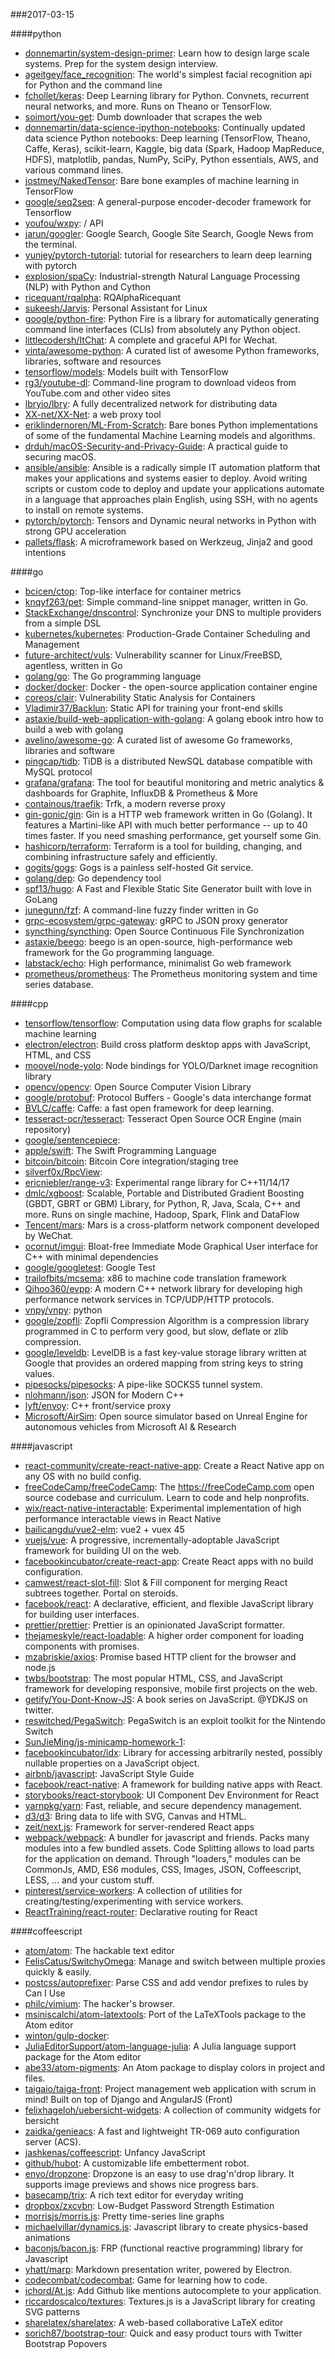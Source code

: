 ###2017-03-15

####python
* [donnemartin/system-design-primer](https://github.com/donnemartin/system-design-primer): Learn how to design large scale systems. Prep for the system design interview.
* [ageitgey/face_recognition](https://github.com/ageitgey/face_recognition): The world's simplest facial recognition api for Python and the command line
* [fchollet/keras](https://github.com/fchollet/keras): Deep Learning library for Python. Convnets, recurrent neural networks, and more. Runs on Theano or TensorFlow.
* [soimort/you-get](https://github.com/soimort/you-get):  Dumb downloader that scrapes the web
* [donnemartin/data-science-ipython-notebooks](https://github.com/donnemartin/data-science-ipython-notebooks): Continually updated data science Python notebooks: Deep learning (TensorFlow, Theano, Caffe, Keras), scikit-learn, Kaggle, big data (Spark, Hadoop MapReduce, HDFS), matplotlib, pandas, NumPy, SciPy, Python essentials, AWS, and various command lines.
* [jostmey/NakedTensor](https://github.com/jostmey/NakedTensor): Bare bone examples of machine learning in TensorFlow
* [google/seq2seq](https://github.com/google/seq2seq): A general-purpose encoder-decoder framework for Tensorflow
* [youfou/wxpy](https://github.com/youfou/wxpy):  / API
* [jarun/googler](https://github.com/jarun/googler): Google Search, Google Site Search, Google News from the terminal.
* [yunjey/pytorch-tutorial](https://github.com/yunjey/pytorch-tutorial): tutorial for researchers to learn deep learning with pytorch
* [explosion/spaCy](https://github.com/explosion/spaCy):  Industrial-strength Natural Language Processing (NLP) with Python and Cython
* [ricequant/rqalpha](https://github.com/ricequant/rqalpha): RQAlphaRicequant
* [sukeesh/Jarvis](https://github.com/sukeesh/Jarvis): Personal Assistant for Linux
* [google/python-fire](https://github.com/google/python-fire): Python Fire is a library for automatically generating command line interfaces (CLIs) from absolutely any Python object.
* [littlecodersh/ItChat](https://github.com/littlecodersh/ItChat): A complete and graceful API for Wechat. 
* [vinta/awesome-python](https://github.com/vinta/awesome-python): A curated list of awesome Python frameworks, libraries, software and resources
* [tensorflow/models](https://github.com/tensorflow/models): Models built with TensorFlow
* [rg3/youtube-dl](https://github.com/rg3/youtube-dl): Command-line program to download videos from YouTube.com and other video sites
* [lbryio/lbry](https://github.com/lbryio/lbry): A fully decentralized network for distributing data
* [XX-net/XX-Net](https://github.com/XX-net/XX-Net): a web proxy tool
* [eriklindernoren/ML-From-Scratch](https://github.com/eriklindernoren/ML-From-Scratch): Bare bones Python implementations of some of the fundamental Machine Learning models and algorithms.
* [drduh/macOS-Security-and-Privacy-Guide](https://github.com/drduh/macOS-Security-and-Privacy-Guide): A practical guide to securing macOS.
* [ansible/ansible](https://github.com/ansible/ansible): Ansible is a radically simple IT automation platform that makes your applications and systems easier to deploy. Avoid writing scripts or custom code to deploy and update your applications automate in a language that approaches plain English, using SSH, with no agents to install on remote systems.
* [pytorch/pytorch](https://github.com/pytorch/pytorch): Tensors and Dynamic neural networks in Python with strong GPU acceleration
* [pallets/flask](https://github.com/pallets/flask): A microframework based on Werkzeug, Jinja2 and good intentions

####go
* [bcicen/ctop](https://github.com/bcicen/ctop): Top-like interface for container metrics
* [knqyf263/pet](https://github.com/knqyf263/pet): Simple command-line snippet manager, written in Go.
* [StackExchange/dnscontrol](https://github.com/StackExchange/dnscontrol): Synchronize your DNS to multiple providers from a simple DSL
* [kubernetes/kubernetes](https://github.com/kubernetes/kubernetes): Production-Grade Container Scheduling and Management
* [future-architect/vuls](https://github.com/future-architect/vuls): Vulnerability scanner for Linux/FreeBSD, agentless, written in Go
* [golang/go](https://github.com/golang/go): The Go programming language
* [docker/docker](https://github.com/docker/docker): Docker - the open-source application container engine
* [coreos/clair](https://github.com/coreos/clair): Vulnerability Static Analysis for Containers
* [Vladimir37/Backlun](https://github.com/Vladimir37/Backlun): Static API for training your front-end skills
* [astaxie/build-web-application-with-golang](https://github.com/astaxie/build-web-application-with-golang): A golang ebook intro how to build a web with golang
* [avelino/awesome-go](https://github.com/avelino/awesome-go): A curated list of awesome Go frameworks, libraries and software
* [pingcap/tidb](https://github.com/pingcap/tidb): TiDB is a distributed NewSQL database compatible with MySQL protocol
* [grafana/grafana](https://github.com/grafana/grafana): The tool for beautiful monitoring and metric analytics & dashboards for Graphite, InfluxDB & Prometheus & More
* [containous/traefik](https://github.com/containous/traefik): Trfk, a modern reverse proxy
* [gin-gonic/gin](https://github.com/gin-gonic/gin): Gin is a HTTP web framework written in Go (Golang). It features a Martini-like API with much better performance -- up to 40 times faster. If you need smashing performance, get yourself some Gin.
* [hashicorp/terraform](https://github.com/hashicorp/terraform): Terraform is a tool for building, changing, and combining infrastructure safely and efficiently.
* [gogits/gogs](https://github.com/gogits/gogs): Gogs is a painless self-hosted Git service.
* [golang/dep](https://github.com/golang/dep): Go dependency tool
* [spf13/hugo](https://github.com/spf13/hugo): A Fast and Flexible Static Site Generator built with love in GoLang
* [junegunn/fzf](https://github.com/junegunn/fzf):  A command-line fuzzy finder written in Go
* [grpc-ecosystem/grpc-gateway](https://github.com/grpc-ecosystem/grpc-gateway): gRPC to JSON proxy generator
* [syncthing/syncthing](https://github.com/syncthing/syncthing): Open Source Continuous File Synchronization
* [astaxie/beego](https://github.com/astaxie/beego): beego is an open-source, high-performance web framework for the Go programming language.
* [labstack/echo](https://github.com/labstack/echo): High performance, minimalist Go web framework
* [prometheus/prometheus](https://github.com/prometheus/prometheus): The Prometheus monitoring system and time series database.

####cpp
* [tensorflow/tensorflow](https://github.com/tensorflow/tensorflow): Computation using data flow graphs for scalable machine learning
* [electron/electron](https://github.com/electron/electron): Build cross platform desktop apps with JavaScript, HTML, and CSS
* [moovel/node-yolo](https://github.com/moovel/node-yolo): Node bindings for YOLO/Darknet image recognition library
* [opencv/opencv](https://github.com/opencv/opencv): Open Source Computer Vision Library
* [google/protobuf](https://github.com/google/protobuf): Protocol Buffers - Google's data interchange format
* [BVLC/caffe](https://github.com/BVLC/caffe): Caffe: a fast open framework for deep learning.
* [tesseract-ocr/tesseract](https://github.com/tesseract-ocr/tesseract): Tesseract Open Source OCR Engine (main repository)
* [google/sentencepiece](https://github.com/google/sentencepiece): 
* [apple/swift](https://github.com/apple/swift): The Swift Programming Language
* [bitcoin/bitcoin](https://github.com/bitcoin/bitcoin): Bitcoin Core integration/staging tree
* [silverf0x/RpcView](https://github.com/silverf0x/RpcView): 
* [ericniebler/range-v3](https://github.com/ericniebler/range-v3): Experimental range library for C++11/14/17
* [dmlc/xgboost](https://github.com/dmlc/xgboost): Scalable, Portable and Distributed Gradient Boosting (GBDT, GBRT or GBM) Library, for Python, R, Java, Scala, C++ and more. Runs on single machine, Hadoop, Spark, Flink and DataFlow
* [Tencent/mars](https://github.com/Tencent/mars): Mars is a cross-platform network component developed by WeChat.
* [ocornut/imgui](https://github.com/ocornut/imgui): Bloat-free Immediate Mode Graphical User interface for C++ with minimal dependencies
* [google/googletest](https://github.com/google/googletest): Google Test
* [trailofbits/mcsema](https://github.com/trailofbits/mcsema): x86 to machine code translation framework
* [Qihoo360/evpp](https://github.com/Qihoo360/evpp): A modern C++ network library for developing high performance network services in TCP/UDP/HTTP protocols.
* [vnpy/vnpy](https://github.com/vnpy/vnpy): python
* [google/zopfli](https://github.com/google/zopfli): Zopfli Compression Algorithm is a compression library programmed in C to perform very good, but slow, deflate or zlib compression.
* [google/leveldb](https://github.com/google/leveldb): LevelDB is a fast key-value storage library written at Google that provides an ordered mapping from string keys to string values.
* [pipesocks/pipesocks](https://github.com/pipesocks/pipesocks): A pipe-like SOCKS5 tunnel system.
* [nlohmann/json](https://github.com/nlohmann/json): JSON for Modern C++
* [lyft/envoy](https://github.com/lyft/envoy): C++ front/service proxy
* [Microsoft/AirSim](https://github.com/Microsoft/AirSim): Open source simulator based on Unreal Engine for autonomous vehicles from Microsoft AI & Research

####javascript
* [react-community/create-react-native-app](https://github.com/react-community/create-react-native-app): Create a React Native app on any OS with no build config.
* [freeCodeCamp/freeCodeCamp](https://github.com/freeCodeCamp/freeCodeCamp): The https://freeCodeCamp.com open source codebase and curriculum. Learn to code and help nonprofits.
* [wix/react-native-interactable](https://github.com/wix/react-native-interactable): Experimental implementation of high performance interactable views in React Native
* [bailicangdu/vue2-elm](https://github.com/bailicangdu/vue2-elm):  vue2 + vuex  45 
* [vuejs/vue](https://github.com/vuejs/vue): A progressive, incrementally-adoptable JavaScript framework for building UI on the web.
* [facebookincubator/create-react-app](https://github.com/facebookincubator/create-react-app): Create React apps with no build configuration.
* [camwest/react-slot-fill](https://github.com/camwest/react-slot-fill): Slot & Fill component for merging React subtrees together. Portal on steroids.
* [facebook/react](https://github.com/facebook/react): A declarative, efficient, and flexible JavaScript library for building user interfaces.
* [prettier/prettier](https://github.com/prettier/prettier): Prettier is an opinionated JavaScript formatter.
* [thejameskyle/react-loadable](https://github.com/thejameskyle/react-loadable): A higher order component for loading components with promises.
* [mzabriskie/axios](https://github.com/mzabriskie/axios): Promise based HTTP client for the browser and node.js
* [twbs/bootstrap](https://github.com/twbs/bootstrap): The most popular HTML, CSS, and JavaScript framework for developing responsive, mobile first projects on the web.
* [getify/You-Dont-Know-JS](https://github.com/getify/You-Dont-Know-JS): A book series on JavaScript. @YDKJS on twitter.
* [reswitched/PegaSwitch](https://github.com/reswitched/PegaSwitch): PegaSwitch is an exploit toolkit for the Nintendo Switch
* [SunJieMing/js-minicamp-homework-1](https://github.com/SunJieMing/js-minicamp-homework-1): 
* [facebookincubator/idx](https://github.com/facebookincubator/idx): Library for accessing arbitrarily nested, possibly nullable properties on a JavaScript object.
* [airbnb/javascript](https://github.com/airbnb/javascript): JavaScript Style Guide
* [facebook/react-native](https://github.com/facebook/react-native): A framework for building native apps with React.
* [storybooks/react-storybook](https://github.com/storybooks/react-storybook): UI Component Dev Environment for React
* [yarnpkg/yarn](https://github.com/yarnpkg/yarn):  Fast, reliable, and secure dependency management.
* [d3/d3](https://github.com/d3/d3): Bring data to life with SVG, Canvas and HTML. 
* [zeit/next.js](https://github.com/zeit/next.js): Framework for server-rendered React apps
* [webpack/webpack](https://github.com/webpack/webpack): A bundler for javascript and friends. Packs many modules into a few bundled assets. Code Splitting allows to load parts for the application on demand. Through "loaders," modules can be CommonJs, AMD, ES6 modules, CSS, Images, JSON, Coffeescript, LESS, ... and your custom stuff.
* [pinterest/service-workers](https://github.com/pinterest/service-workers): A collection of utilities for creating/testing/experimenting with service workers.
* [ReactTraining/react-router](https://github.com/ReactTraining/react-router): Declarative routing for React

####coffeescript
* [atom/atom](https://github.com/atom/atom): The hackable text editor
* [FelisCatus/SwitchyOmega](https://github.com/FelisCatus/SwitchyOmega): Manage and switch between multiple proxies quickly & easily.
* [postcss/autoprefixer](https://github.com/postcss/autoprefixer): Parse CSS and add vendor prefixes to rules by Can I Use
* [philc/vimium](https://github.com/philc/vimium): The hacker's browser.
* [msiniscalchi/atom-latextools](https://github.com/msiniscalchi/atom-latextools): Port of the LaTeXTools package to the Atom editor
* [winton/gulp-docker](https://github.com/winton/gulp-docker): 
* [JuliaEditorSupport/atom-language-julia](https://github.com/JuliaEditorSupport/atom-language-julia): A Julia language support package for the Atom editor
* [abe33/atom-pigments](https://github.com/abe33/atom-pigments): An Atom package to display colors in project and files.
* [taigaio/taiga-front](https://github.com/taigaio/taiga-front): Project management web application with scrum in mind! Built on top of Django and AngularJS (Front)
* [felixhageloh/uebersicht-widgets](https://github.com/felixhageloh/uebersicht-widgets): A collection of community widgets for bersicht
* [zaidka/genieacs](https://github.com/zaidka/genieacs): A fast and lightweight TR-069 auto configuration server (ACS).
* [jashkenas/coffeescript](https://github.com/jashkenas/coffeescript): Unfancy JavaScript
* [github/hubot](https://github.com/github/hubot): A customizable life embetterment robot.
* [enyo/dropzone](https://github.com/enyo/dropzone): Dropzone is an easy to use drag'n'drop library. It supports image previews and shows nice progress bars.
* [basecamp/trix](https://github.com/basecamp/trix): A rich text editor for everyday writing
* [dropbox/zxcvbn](https://github.com/dropbox/zxcvbn): Low-Budget Password Strength Estimation
* [morrisjs/morris.js](https://github.com/morrisjs/morris.js): Pretty time-series line graphs
* [michaelvillar/dynamics.js](https://github.com/michaelvillar/dynamics.js): Javascript library to create physics-based animations
* [baconjs/bacon.js](https://github.com/baconjs/bacon.js): FRP (functional reactive programming) library for Javascript
* [yhatt/marp](https://github.com/yhatt/marp): Markdown presentation writer, powered by Electron.
* [codecombat/codecombat](https://github.com/codecombat/codecombat): Game for learning how to code.
* [ichord/At.js](https://github.com/ichord/At.js): Add Github like mentions autocomplete to your application.
* [riccardoscalco/textures](https://github.com/riccardoscalco/textures): Textures.js is a JavaScript library for creating SVG patterns
* [sharelatex/sharelatex](https://github.com/sharelatex/sharelatex): A web-based collaborative LaTeX editor
* [sorich87/bootstrap-tour](https://github.com/sorich87/bootstrap-tour): Quick and easy product tours with Twitter Bootstrap Popovers
